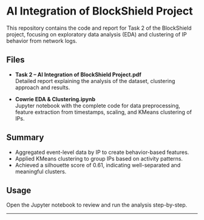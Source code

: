 # AI Integration of BlockShield Project

This repository contains the code and report for Task 2 of the BlockShield project, focusing on exploratory data analysis (EDA) and clustering of IP behavior from network logs.

## Files

- **Task 2 – AI Integration of BlockShield Project.pdf**  
  Detailed report explaining the analysis of the dataset, clustering approach and results.

- **Cowrie EDA & Clustering.ipynb**  
  Jupyter notebook with the complete code for data preprocessing, feature extraction from timestamps, scaling, and KMeans clustering of IPs.

## Summary

- Aggregated event-level data by IP to create behavior-based features.  
- Applied KMeans clustering to group IPs based on activity patterns.  
- Achieved a silhouette score of 0.61, indicating well-separated and meaningful clusters.

## Usage

Open the Jupyter notebook to review and run the analysis step-by-step.

---
